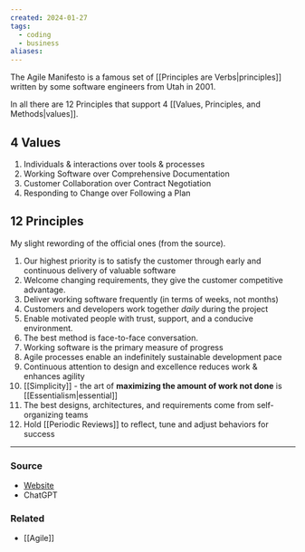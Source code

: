 ```yaml
---
created: 2024-01-27
tags:
  - coding
  - business
aliases:
---
```

The Agile Manifesto is a famous set of [[Principles are Verbs|principles]] written by some software engineers from Utah in 2001. 

In all there are 12 Principles that support 4 [[Values, Principles, and Methods|values]].

## 4 Values
1. Individuals & interactions over tools & processes
2. Working Software over Comprehensive Documentation
3. Customer Collaboration over Contract Negotiation
4. Responding to Change over Following a Plan

## 12 Principles
My slight rewording of the official ones (from the source).
1. Our highest priority is to satisfy the customer through early and continuous delivery of valuable software
2. Welcome changing requirements, they give the customer competitive advantage.
3. Deliver working software frequently (in terms of weeks, not months)
4. Customers and developers work together *daily* during the project
5. Enable motivated people with trust, support, and a conducive environment.
6. The best method is face-to-face conversation.
7. Working software is the primary measure of progress
8. Agile processes enable an indefinitely sustainable development pace
9. Continuous attention to design and excellence reduces work & enhances agility
10. [[Simplicity]] - the art of **maximizing the amount of work not done** is [[Essentialism|essential]]
11. The best designs, architectures, and requirements come from self-organizing teams
12. Hold [[Periodic Reviews]] to reflect, tune and adjust behaviors for success

****
### Source
- [Website](https://agilemanifesto.org/principles.html)
- ChatGPT

### Related
- [[Agile]]